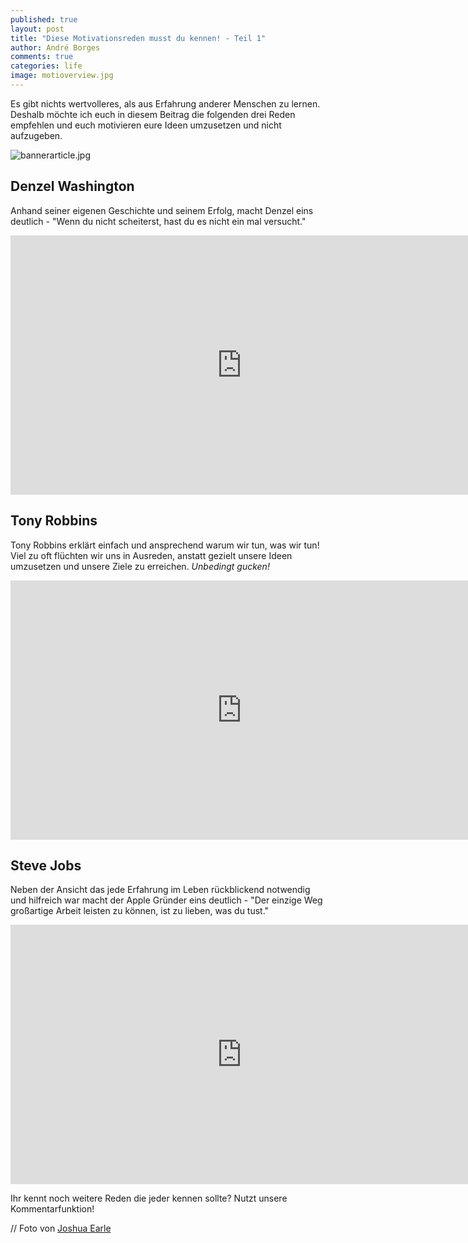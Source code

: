 ```yaml
---
published: true
layout: post
title: "Diese Motivationsreden musst du kennen! - Teil 1"
author: André Borges
comments: true
categories: life
image: motioverview.jpg
---
```




Es gibt nichts wertvolleres, als aus Erfahrung anderer Menschen zu lernen. Deshalb möchte ich euch in diesem Beitrag die folgenden drei Reden empfehlen und euch motivieren eure Ideen umzusetzen und nicht aufzugeben.

![bannerarticle.jpg]({{site.baseurl}}/images/bannerarticle.jpg)

## Denzel Washington
Anhand seiner eigenen Geschichte und seinem Erfolg, macht Denzel eins deutlich - "Wenn du nicht scheiterst, hast du es nicht ein mal versucht."

<div class="video">
<iframe width="740" height="415" src="https://www.youtube.com/embed/QyDo5vFD2R8" frameborder="0" allowfullscreen></iframe>
</div>

## Tony Robbins
Tony Robbins erklärt einfach und ansprechend warum wir tun, was wir tun!
Viel zu oft flüchten wir uns in Ausreden, anstatt gezielt unsere Ideen umzusetzen und unsere Ziele zu erreichen. _Unbedingt gucken!_

<div class="video">
<iframe width="740" height="415" src="https://www.youtube.com/embed/Cpc-t-Uwv1I" frameborder="0" allowfullscreen></iframe>
</div>

## Steve Jobs 
Neben der Ansicht das jede Erfahrung im Leben rückblickend notwendig und hilfreich war macht der Apple Gründer eins deutlich - "Der einzige Weg großartige Arbeit leisten zu können, ist zu lieben, was du tust."

<div class="video">
<iframe width="740" height="415" src="https://www.youtube.com/embed/UF8uR6Z6KLc" frameborder="0" allowfullscreen></iframe>
</div>

Ihr kennt noch weitere Reden die jeder kennen sollte? Nutzt unsere Kommentarfunktion!

// Foto von [Joshua Earle](http://www.joshuaearlephotography.com)
